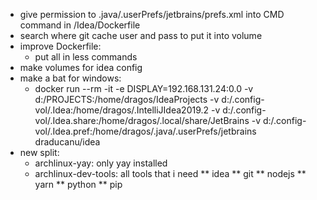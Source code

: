 - give permission to .java/.userPrefs/jetbrains/prefs.xml into CMD command in /Idea/Dockerfile
- search where git cache user and pass to put it into volume
- improve Dockerfile:
    * put all in less commands
- make volumes for idea config
- make a bat for windows:
    * docker run --rm -it -e DISPLAY=192.168.131.24:0.0 -v d:/PROJECTS:/home/dragos/IdeaProjects -v d:/.config-vol/.Idea:/home/dragos/.IntelliJIdea2019.2 -v d:/.config-vol/.Idea.share:/home/dragos/.local/share/JetBrains -v d:/.config-vol/.Idea.pref:/home/dragos/.java/.userPrefs/jetbrains draducanu/idea
- new split:
    * archlinux-yay: only yay installed
    * archlinux-dev-tools: all tools that i need 
        ** idea
        ** git
        ** nodejs
        ** yarn
        ** python
        ** pip